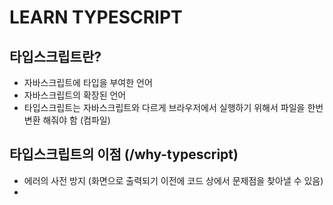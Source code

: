 # LEARN TYPESCRIPT

## 타입스크립트란?

- 자바스크립트에 타입을 부여한 언어
- 자바스크립트의 확장된 언어
- 타입스크립트는 자바스크립트와 다르게 브라우저에서 실행하기 위해서 파일을 한번 변환 해줘야 함 (컴파일)

## 타입스크립트의 이점 (/why-typescript)

- 에러의 사전 방지 (화면으로 출력되기 이전에 코드 상에서 문제점을 찾아낼 수 있음)
-
